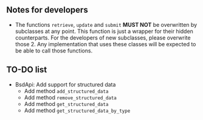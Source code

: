 ## Notes for developers

- The functions `retrieve`, `update` and `submit` **MUST NOT** be overwritten by subclasses at any point. This function is just a wrapper for
  their hidden counterparts. For the developers of new subclasses, please overwrite those 2. Any implementation that 
  uses these classes will be expected to be able to call those functions.


## TO-DO list
- BsdApi: Add support for structured data
  - Add method `add_structured_data`
  - Add method `remove_structured_data`
  - Add method `get_structured_data`
  - Add method `get_structured_data_by_type`
